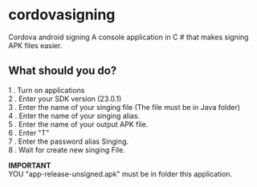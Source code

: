 # cordovasigning
Cordova android signing
A console application in C # that makes signing APK files easier.

<h2>
What should you do?
</h2>
1 . Turn on applications <br>
2 . Enter your SDK version (23.0.1)<br>
3 . Enter the name of your singing file (The file must be in Java folder)<br>
4 . Enter the name of your singing alias.<br>
5 . Enter the name of your output APK file.<br>
6 . Enter "T"<br>
7 . Enter the password alias Singing.<br>
8 . Wait for create new singing File.<br>


<b>IMPORTANT</b><br>YOU "app-release-unsigned.apk" must be in folder this application.
